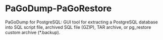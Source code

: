 # PaGoDump-PaGoRestore
PaGoDump for PostgreSQL: GUI tool for extracting a PostgreSQL database into SQL script file, archived SQL file (GZIP), TAR archive, or pg_restore custom archive (*.backup).
